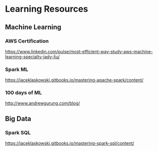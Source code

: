 # Learning Resources

## Machine Learning

### AWS Certification

https://www.linkedin.com/pulse/most-efficient-way-study-aws-machine-learning-specialty-jady-liu/

### Spark ML

https://jaceklaskowski.gitbooks.io/mastering-apache-spark/content/

### 100 days of ML

http://www.andrewgurung.com/blog/


## Big Data

### Spark SQL

https://jaceklaskowski.gitbooks.io/mastering-spark-sql/content/






